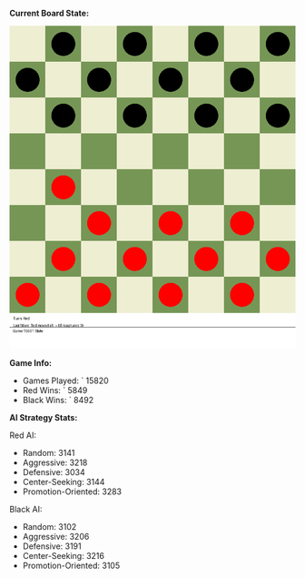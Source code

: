
**Current Board State:**  
<!-- START_GIF -->
![Checkers Game](./checkers_game.gif)
<!-- END_GIF -->

**Game Info:**  
- Games Played: `<!-- GAMES_PLAYED --> 15820
- Red Wins: `<!-- RED_WINS --> 5849
- Black Wins: `<!-- BLACK_WINS --> 8492

<!-- AI_STATS -->
**AI Strategy Stats:**

Red AI:
- Random: 3141
- Aggressive: 3218
- Defensive: 3034
- Center-Seeking: 3144
- Promotion-Oriented: 3283

Black AI:
- Random: 3102
- Aggressive: 3206
- Defensive: 3191
- Center-Seeking: 3216
- Promotion-Oriented: 3105

